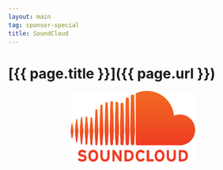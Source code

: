 ```yaml
---
layout: main
tag: sponsor-special
title: SoundCloud
---
```


# [{{ page.title }}]({{ page.url }})

<img src="/images/sponsor-logos/soundcloud.png" class="sponsor-no-text" style="width: 50%; margin: 0 25%" />


